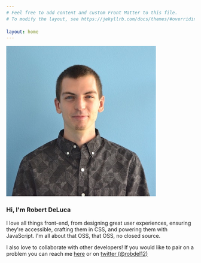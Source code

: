 ```yaml
---
# Feel free to add content and custom Front Matter to this file.
# To modify the layout, see https://jekyllrb.com/docs/themes/#overriding-theme-defaults

layout: home
---
```


<div class="bio-container">
  <div class="image">
    <img alt="Robert DeLuca Portrait" src="assets/images/robert-deluca-bio-portrait.jpg" />
  </div>
  <div class="bio">
    <h3 class="headline">
      Hi, I'm <span>Robert DeLuca</span>
    </h3>
    <p>
      I love all things front-end, from designing great user
      experiences, ensuring they're accessible, crafting them in CSS, and
      powering them with JavaScript. I'm all about that OSS, that OSS, no
      closed source.
    </p>
    <p>
      I also love to collaborate with other developers! If you would
      like to pair on a problem you can reach me <a href="mailto:robertdeluca19@gmail.com">here</a>
      or on <a href="https://twitter.com/robdel12">twitter (@robdel12)</a>
    </p>
  </div>
</div>
